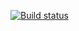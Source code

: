 [![Build status](https://ci.appveyor.com/api/projects/status/oys4oy48fp357v2s?svg=true)](https://ci.appveyor.com/project/dadiakov/ajs-diploma)
